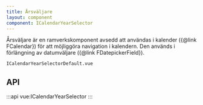 ```yaml
---
title: Årsväljare
layout: component
component: ICalendarYearSelector
---
```


Årsväljare är en ramverkskomponent avsedd att användas i kalender ({@link FCalendar}) för att möjliggöra navigation i kalendern.
Den används i förlängning av datumväljare ({@link FDatepickerField}).

```import
ICalendarYearSelectorDefault.vue
```

## API

:::api
vue:ICalendarYearSelector
:::
